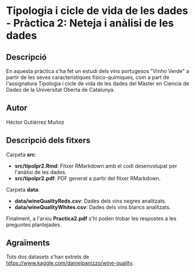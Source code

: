 # Tipologia i cicle de vida de les dades - Pràctica 2: Neteja i anàlisi de les dades 

## Descripció

En aquesta pràctica s'ha fet un estudi dels vins portugesos "Vinho Verde" a partir de les seves característiques físico-químiques, com a part de l'assignatura Tipologia i cicle de vida de les dades del Màster en Ciencia de Dades de la Universitat Oberta de Catalunya.

## Autor

Héctor Gutiérrez Muñoz

## Descripció dels fitxers

Carpeta **src**:

* **src/tipolpr2.Rmd**: Fitxer RMarkdown amb el codi desenvolupat per l'anàlisi de les dades.
* **src/tipolpr2.pdf**: PDF generat a partir del fitxer RMarkdown.

Carpeta **data**:

* **data/wineQualityReds.csv**: Dades dels vins negres analitzats.
* **data/wineQualityWhites.csv**: Dades dels vins blancs analitzats.

Finalment, a l'arxiu **Practica2.pdf** s'hi poden trobar les respostes a les preguntes plantejades.

## Agraïments

Tots dos datasets s'han extrets de https://www.kaggle.com/danielpanizzo/wine-quality. 
